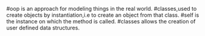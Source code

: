 #oop is an approach for  modeling things in the real world.
#classes,used to create objects by instantiation,i.e to create an object from that class.
#self is the instance on which the method is called.
#classes allows the creation of user defined data structures.
